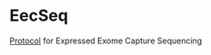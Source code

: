 # EecSeq
[Protocol](https://github.com/jpuritz/EecSeq/blob/master/Protocol.md) for Expressed Exome Capture Sequencing
